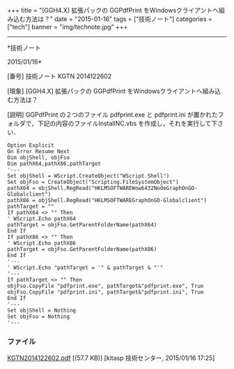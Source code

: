 ﻿+++
title = "[GGH4.X] 拡張パックの GGPdfPrint をWindowsクライアントへ組み込む方法は？"
date = "2015-01-16"
tags = ["技術ノート"]
categories = ["tech"]
banner = "img/technote.jpg"
+++

-----------------------------------------------------------------------------------------------------------------------------

*技術ノート

2015/01/16*


[番号]
技術ノート KGTN 2014122602

[現象]
[GGH4.X] 拡張パックの GGPdfPrint
をWindowsクライアントへ組み込む方法は？

[説明]
GGPdfPrint の２つのファイル pdfprint.exe と pdfprint.ini
が置かれたフォルダで，下記の内容のファイルInstallNC.vbs
を作成し，それを実行して下さい．

    Option Explicit
    On Error Resume Next
    Dim objShell, objFso
    Dim pathX64,pathX86,pathTarget
    '---
    Set objShell = WScript.CreateObject("WScript.Shell")
    Set objFso = CreateObject("Scripting.FileSystemObject")
    pathX64 = objShell.RegRead("HKLMSOFTWAREWow6432NodeGraphOnGO-Globalclient")
    pathX86 = objShell.RegRead("HKLMSOFTWAREGraphOnGO-Globalclient")
    pathTarget = "" 
    If pathX64 <> "" Then
    ' WScript.Echo pathX64
    pathTarget = objFso.GetParentFolderName(pathX64)
    End If
    If pathX86 <> "" Then
    ' WScript.Echo pathX86
    pathTarget = objFso.GetParentFolderName(pathX86)
    End If
    '---
    ' WScript.Echo "pathTarget = '" & pathTarget & "'" 
    '---
    If pathTarget <> "" Then
    objFso.CopyFile "pdfprint.exe", pathTarget&"pdfprint.exe", True
    objFso.CopyFile "pdfprint.ini", pathTarget&"pdfprint.ini", True
    End If
    '---
    Set objShell = Nothing
    Set objFso = Nothing
    '---


### ファイル

 
 


[KGTN2014122602.pdf](http://techreport.kitasp.net/attachments/download/1824/KGTN2014122602.pdf)
 [(57.7 KB)] [kitasp 技術センター, 2015/01/16
17:25]


 


 

